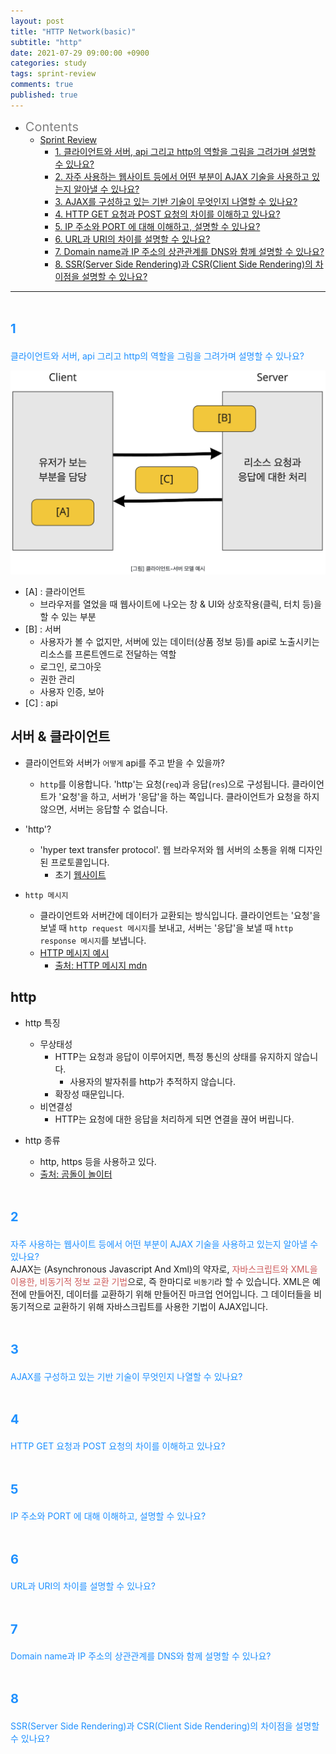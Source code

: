 ```yaml
---
layout: post
title: "HTTP Network(basic)"
subtitle: "http"
date: 2021-07-29 09:00:00 +0900
categories: study
tags: sprint-review
comments: true
published: true
---
```


- <span style="font-size:20px;color:gray">Contents</span>
  - [Sprint Review](#12)
    - [1. 클라이언트와 서버, api 그리고 http의 역할을 그림을 그려가며 설명할 수 있나요?](#1)
    - [2. 자주 사용하는 웹사이트 등에서 어떤 부분이 AJAX 기술을 사용하고 있는지 알아낼 수 있나요?](#2)
    - [3. AJAX를 구성하고 있는 기반 기술이 무엇인지 나열할 수 있나요?](#3)
    - [4. HTTP GET 요청과 POST 요청의 차이를 이해하고 있나요?](#4)
    - [5. IP 주소와 PORT 에 대해 이해하고, 설명할 수 있나요?](#5)
    - [6. URL과 URI의 차이를 설명할 수 있나요?](#6)
    - [7. Domain name과 IP 주소의 상관관계를 DNS와 함께 설명할 수 있나요?](#7)
    - [8. SSR(Server Side Rendering)과 CSR(Client Side Rendering)의 차이점을 설명할 수 있나요?](#8)

---

# <span style="font-size:20px;color:DodgerBlue">1</span>

<span style="color:DodgerBlue">클라이언트와 서버, api 그리고 http의 역할을 그림을 그려가며 설명할 수 있나요?</span>
<br>

![그림](/assets/img/server.png)

- [A] : 클라이언트
  - 브라우저를 열었을 때 웹사이트에 나오는 창 & UI와 상호작용(클릭, 터치 등)을 할 수 있는 부분
- [B] : 서버
  - 사용자가 볼 수 없지만, 서버에 있는 데이터(상품 정보 등)를 api로 노출시키는 리소스를 프론트엔드로 전달하는 역할
  - 로그인, 로그아웃
  - 권한 관리
  - 사용자 인증, 보아
- [C] : api

## 서버 & 클라이언트

- 클라이언트와 서버가 `어떻게` api를 주고 받을 수 있을까?
  - `http`를 이용합니다. 'http'는 요청(`req`)과 응답(`res`)으로 구성됩니다. 클라이언트가 '요청'을 하고, 서버가 '응답'을 하는 쪽입니다. 클라이언트가 요청을 하지 않으면, 서버는 응답할 수 없습니다.
- 'http'?
  - 'hyper text transfer protocol'. 웹 브라우저와 웹 서버의 소통을 위해 디자인된 프로토콜입니다.
    - 초기 [웹사이트](http://info.cern.ch/hypertext/WWW/TheProject.html)
- `http 메시지`

  - 클라이언트와 서버간에 데이터가 교환되는 방식입니다. 클라이언트는 '요청'을 보낼 때 `http request 메시지`를 보내고, 서버는 '응답'을 보낼 때 `http response 메시지`를 보냅니다.
  - [HTTP 메시지 예시](https://mdn.mozillademos.org/files/13827/HTTPMsgStructure2.png)
    - [출처: HTTP 메시지 mdn](https://developer.mozilla.org/ko/docs/Web/HTTP/Messages#http_%EC%9A%94%EC%B2%AD)

## http

- http 특징

  - 무상태성
    - HTTP는 요청과 응답이 이루어지면, 특정 통신의 상태를 유지하지 않습니다.
      - 사용자의 발자취를 http가 추적하지 않습니다.
    - 확장성 때문입니다.
  - 비연결성
    - HTTP는 요청에 대한 응답을 처리하게 되면 연결을 끊어 버립니다.

- http 종류
  - http, https 등을 사용하고 있다.
  - [출처: 곰돌이 놀이터](https://helloworld-88.tistory.com/146)

# <span style="font-size:20px;color:DodgerBlue">2</span>

<span style="color:DodgerBlue">자주 사용하는 웹사이트 등에서 어떤 부분이 AJAX 기술을 사용하고 있는지 알아낼 수 있나요?</span>
<br>
AJAX는 (Asynchronous Javascript And Xml)의 약자로, <span style="color:indianred">자바스크립트와 XML을 이용한, 비동기적 정보 교환 기법</span>으로, 즉 한마디로 `비동기`라 할 수 있습니다.
XML은 예전에 만들어진, 데이터를 교환하기 위해 만들어진 마크업 언어입니다. 그 데이터들을 비동기적으로 교환하기 위해 자바스크립트를 사용한 기법이 AJAX입니다.

# <span style="font-size:20px;color:DodgerBlue">3</span>

<span style="color:DodgerBlue">AJAX를 구성하고 있는 기반 기술이 무엇인지 나열할 수 있나요?</span>
<br>

# <span style="font-size:20px;color:DodgerBlue">4</span>

<span style="color:DodgerBlue">HTTP GET 요청과 POST 요청의 차이를 이해하고 있나요?</span>
<br>

# <span style="font-size:20px;color:DodgerBlue">5</span>

<span style="color:DodgerBlue">IP 주소와 PORT 에 대해 이해하고, 설명할 수 있나요?</span>
<br>

# <span style="font-size:20px;color:DodgerBlue">6</span>

<span style="color:DodgerBlue">URL과 URI의 차이를 설명할 수 있나요?</span>
<br>

# <span style="font-size:20px;color:DodgerBlue">7</span>

<span style="color:DodgerBlue">Domain name과 IP 주소의 상관관계를 DNS와 함께 설명할 수 있나요?</span>
<br>

# <span style="font-size:20px;color:DodgerBlue">8</span>

<span style="color:DodgerBlue">SSR(Server Side Rendering)과 CSR(Client Side Rendering)의 차이점을 설명할 수 있나요?</span>
<br>
